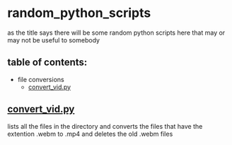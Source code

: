 # random_python_scripts
as the title says there will be some random python scripts here that may or may not be useful to somebody

## table of contents:
- file conversions
  - [convert_vid.py](#convert_vid.py)

## [convert_vid.py](https://github.com/Omar-Arabi1/random_python_scripts/blob/main/file_conversions/convert_vid.py)
lists all the files in the directory and converts the files that have the extention .webm to .mp4 and deletes the old .webm files